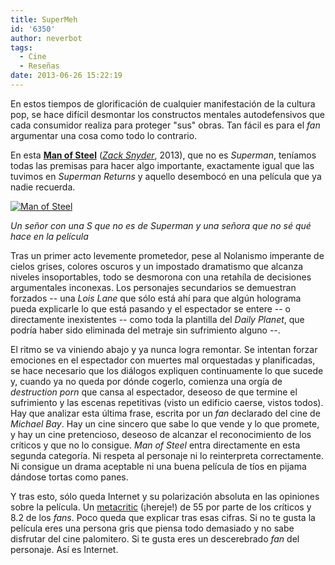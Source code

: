 ```yaml
---
title: SuperMeh
id: '6350'
author: neverbot
tags:
  - Cine
  - Reseñas
date: 2013-06-26 15:22:19
---
```


En estos tiempos de glorificación de cualquier manifestación de la cultura pop, se hace difícil desmontar los constructos mentales autodefensivos que cada consumidor realiza para proteger "sus" obras. Tan fácil es para el _fan_ argumentar una cosa como todo lo contrario.

En esta [**Man of Steel**](http://www.imdb.com/title/tt0770828/) ([_Zack Snyder_](http://www.imdb.com/name/nm0811583/), 2013), que no es _Superman_, teníamos todas las premisas para hacer algo importante, exactamente igual que las tuvimos en _Superman Returns_ y aquello desembocó en una película que ya nadie recuerda.

[![Man of Steel](./man_of_steel.jpg)](http://localhost:8000/wp-content/uploads/2013/06/man_of_steel.jpg)

_Un señor con una S que no es de Superman y una señora que no sé qué hace en la película_

Tras un primer acto levemente prometedor, pese al Nolanismo imperante de cielos grises, colores oscuros y un impostado dramatismo que alcanza niveles insoportables, todo se desmorona con una retahíla de decisiones argumentales inconexas. Los personajes secundarios se demuestran forzados -- una _Lois Lane_ que sólo está ahí para que algún holograma pueda explicarle lo que está pasando y el espectador se entere -- o directamente inexistentes -- como toda la plantilla del _Daily Planet_, que podría haber sido eliminada del metraje sin sufrimiento alguno --.

El ritmo se va viniendo abajo y ya nunca logra remontar. Se intentan forzar emociones en el espectador con muertes mal orquestadas y planificadas, se hace necesario que los diálogos expliquen continuamente lo que sucede y, cuando ya no queda por dónde cogerlo, comienza una orgía de _destruction porn_ que cansa al espectador, deseoso de que termine el sufrimiento y las escenas repetitivas (visto un edificio caerse, vistos todos). Hay que analizar esta última frase, escrita por un _fan_ declarado del cine de _Michael Bay_. Hay un cine sincero que sabe lo que vende y lo que promete, y hay un cine pretencioso, deseoso de alcanzar el reconocimiento de los críticos y que no lo consigue. _Man of Steel_ entra directamente en esta segunda categoría. Ni respeta al personaje ni lo reinterpreta correctamente. Ni consigue un drama aceptable ni una buena película de tíos en pijama dándose tortas como panes.

Y tras esto, sólo queda Internet y su polarización absoluta en las opiniones sobre la película. Un [metacritic](http://www.metacritic.com/movie/man-of-steel) (¡hereje!) de 55 por parte de los críticos y 8.2 de los _fans_. Poco queda que explicar tras esas cifras. Si no te gusta la película eres una persona gris que piensa todo demasiado y no sabe disfrutar del cine palomitero. Si te gusta eres un descerebrado _fan_ del personaje. Así es Internet.